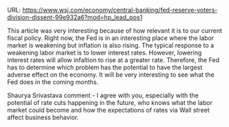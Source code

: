 URL: https://www.wsj.com/economy/central-banking/fed-reserve-voters-division-dissent-99e932a6?mod=hp_lead_pos1 

This article was very interesting because of how relevant it is to our current fiscal policy. Right now, the Fed is in an interesting place where the labor market is weakening but inflation is also rising. The typical response to a weakening labor market is to lower interest rates. However, lowering interest rates will allow infaltion to rise at a greater rate. Therefore, the Fed has to determine which problem has the potential to have the largest adverse effect on the economy. It will be very interesting to see what the Fed does in the coming months. 


Shaurya Srivastava comment - I agree with you, especially with the potential of rate cuts happening in the future, who knows what the labor market could become and how the expectations of rates via Wall street affect business behavior.